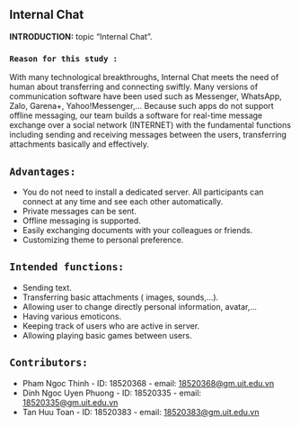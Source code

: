 ## Internal Chat<br>

**INTRODUCTION:**  topic “Internal Chat”.<br>

### `Reason for this study :`
With many technological breakthroughs, Internal Chat meets the need of human about transferring and connecting swiftly. Many versions 
of communication software have been used such as Messenger, WhatsApp, Zalo, Garena+, Yahoo!Messenger,... Because such apps do not
support offline messaging, our team builds a software for real-time message exchange over a social network (INTERNET) with the fundamental functions including sending and receiving messages between the users, transferring attachments basically and effectively.<br>

## `Advantages:`
 * You do not need to install a dedicated server. All participants can connect at any time and see each other automatically.
 * Private messages can be sent.
 * Offline messaging is supported.
 * Easily exchanging documents with your colleagues or friends.
 * Customizing theme to personal preference.
 
 ## `Intended functions:`
  * Sending text.
  * Transferring basic attachments ( images, sounds,...).
  * Allowing user to change directly personal information, avatar,... 
  * Having various emoticons.
  * Keeping track of users who are active in server.
  * Allowing playing basic games between users.
  
  ## `Contributors:`
   * Pham Ngoc Thinh - ID: 18520368 - email: 18520368@gm.uit.edu.vn
   * Dinh Ngoc Uyen Phuong - ID: 18520335 - email: 18520335@gm.uit.edu.vn
   * Tan Huu Toan - ID: 18520383 - email: 18520383@gm.uit.edu.vn
